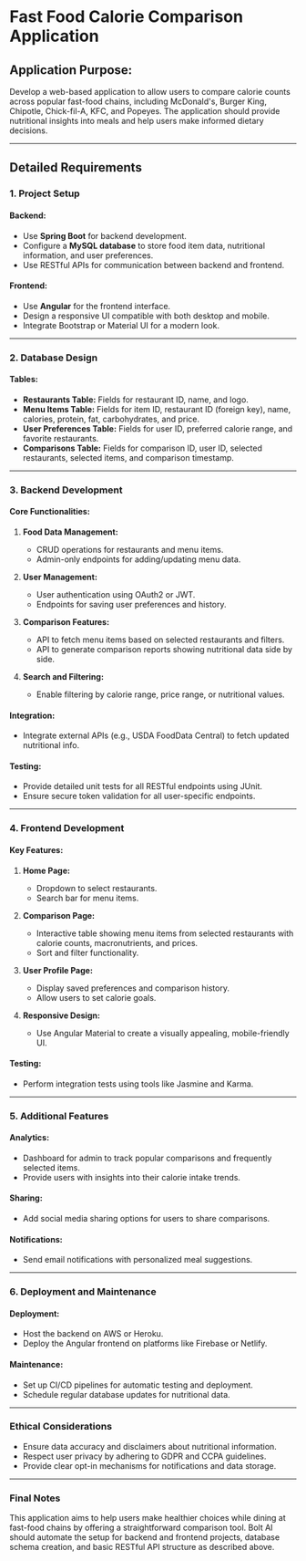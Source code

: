 # Fast Food Calorie Comparison Application

## Application Purpose:
Develop a web-based application to allow users to compare calorie counts across popular fast-food chains, including McDonald's, Burger King, Chipotle, Chick-fil-A, KFC, and Popeyes. The application should provide nutritional insights into meals and help users make informed dietary decisions.

---

## Detailed Requirements

### 1. **Project Setup**

#### Backend:
- Use **Spring Boot** for backend development.
- Configure a **MySQL database** to store food item data, nutritional information, and user preferences.
- Use RESTful APIs for communication between backend and frontend.

#### Frontend:
- Use **Angular** for the frontend interface.
- Design a responsive UI compatible with both desktop and mobile.
- Integrate Bootstrap or Material UI for a modern look.

---

### 2. **Database Design**

#### Tables:
- **Restaurants Table:** Fields for restaurant ID, name, and logo.
- **Menu Items Table:** Fields for item ID, restaurant ID (foreign key), name, calories, protein, fat, carbohydrates, and price.
- **User Preferences Table:** Fields for user ID, preferred calorie range, and favorite restaurants.
- **Comparisons Table:** Fields for comparison ID, user ID, selected restaurants, selected items, and comparison timestamp.

---

### 3. **Backend Development**

#### Core Functionalities:
1. **Food Data Management:**
   - CRUD operations for restaurants and menu items.
   - Admin-only endpoints for adding/updating menu data.

2. **User Management:**
   - User authentication using OAuth2 or JWT.
   - Endpoints for saving user preferences and history.

3. **Comparison Features:**
   - API to fetch menu items based on selected restaurants and filters.
   - API to generate comparison reports showing nutritional data side by side.

4. **Search and Filtering:**
   - Enable filtering by calorie range, price range, or nutritional values.

#### Integration:
- Integrate external APIs (e.g., USDA FoodData Central) to fetch updated nutritional info.

#### Testing:
- Provide detailed unit tests for all RESTful endpoints using JUnit.
- Ensure secure token validation for all user-specific endpoints.

---

### 4. **Frontend Development**

#### Key Features:
1. **Home Page:**
   - Dropdown to select restaurants.
   - Search bar for menu items.

2. **Comparison Page:**
   - Interactive table showing menu items from selected restaurants with calorie counts, macronutrients, and prices.
   - Sort and filter functionality.

3. **User Profile Page:**
   - Display saved preferences and comparison history.
   - Allow users to set calorie goals.

4. **Responsive Design:**
   - Use Angular Material to create a visually appealing, mobile-friendly UI.

#### Testing:
- Perform integration tests using tools like Jasmine and Karma.

---

### 5. **Additional Features**

#### Analytics:
- Dashboard for admin to track popular comparisons and frequently selected items.
- Provide users with insights into their calorie intake trends.

#### Sharing:
- Add social media sharing options for users to share comparisons.

#### Notifications:
- Send email notifications with personalized meal suggestions.

---

### 6. **Deployment and Maintenance**

#### Deployment:
- Host the backend on AWS or Heroku.
- Deploy the Angular frontend on platforms like Firebase or Netlify.

#### Maintenance:
- Set up CI/CD pipelines for automatic testing and deployment.
- Schedule regular database updates for nutritional data.

---

### Ethical Considerations
- Ensure data accuracy and disclaimers about nutritional information.
- Respect user privacy by adhering to GDPR and CCPA guidelines.
- Provide clear opt-in mechanisms for notifications and data storage.

---

### Final Notes
This application aims to help users make healthier choices while dining at fast-food chains by offering a straightforward comparison tool. Bolt AI should automate the setup for backend and frontend projects, database schema creation, and basic RESTful API structure as described above.